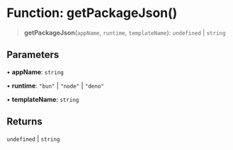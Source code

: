 # Function: getPackageJson()

> **getPackageJson**(`appName`, `runtime`, `templateName`): `undefined` \| `string`

## Parameters

• **appName**: `string`

• **runtime**: `"bun"` \| `"node"` \| `"deno"`

• **templateName**: `string`

## Returns

`undefined` \| `string`
